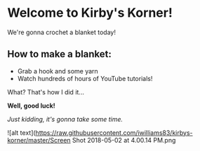 # Welcome to Kirby's Korner!

We're gonna crochet a blanket today!

## How to make a blanket:

- Grab a hook and some yarn
- Watch hundreds of hours of YouTube tutorials! 

What? That's how I did it...


**Well, good luck!** 

_Just kidding, it's gonna take some time._

![alt text](https://raw.githubusercontent.com/iwilliams83/kirbys-korner/master/Screen Shot 2018-05-02 at 4.00.14 PM.png




